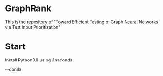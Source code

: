 # GraphRank
This is  the repository of "Toward Efficient Testing of Graph Neural Networks via Test Input Prioritization"

# Start
Install Python3.8 using Anaconda

--conda
